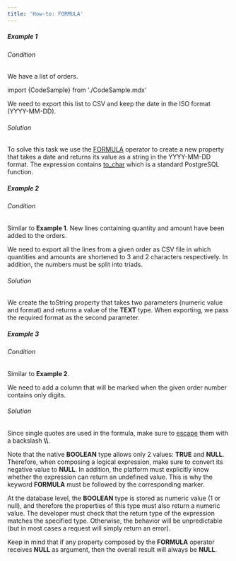 ```yaml
---
title: 'How-to: FORMULA'
---
```


##### Example 1

###### Condition

We have a list of orders.

import {CodeSample} from './CodeSample.mdx'

<CodeSample url="http://documentation.lsfusion.org:5000/sample?file=UseCaseFormula&block=sample1"/>

We need to export this list to CSV and keep the date in the ISO format (YYYY-MM-DD).

###### Solution

<CodeSample url="http://documentation.lsfusion.org:5000/sample?file=UseCaseFormula&block=solution1"/>

To solve this task we use the [FORMULA](FORMULA_operator.md) operator to create a new property that takes a date and returns its value as a string in the YYYY-MM-DD format. The expression contains [to\_char](https://www.postgresql.org/docs/11/functions-formatting.html) which is a standard PostgreSQL function.

##### Example 2

###### Condition

Similar to **Example 1**. New lines containing quantity and amount have been added to the orders.

<CodeSample url="http://documentation.lsfusion.org:5000/sample?file=UseCaseFormula&block=sample2"/>

We need to export all the lines from a given order as CSV file in which quantities and amounts are shortened to 3 and 2 characters respectively. In addition, the numbers must be split into triads.

###### Solution

<CodeSample url="http://documentation.lsfusion.org:5000/sample?file=UseCaseFormula&block=solution2"/>

We create the toString property that takes two parameters (numeric value and format) and returns a value of the **TEXT** type. When exporting, we pass the required format as the second parameter.

##### Example 3

###### Condition

Similar to **Example 2**.

We need to add a column that will be marked when the given order number contains only digits.

###### Solution

<CodeSample url="http://documentation.lsfusion.org:5000/sample?file=UseCaseFormula&block=solution3"/>

Since single quotes are used in the formula, make sure to [escape](https://en.wikipedia.org/wiki/Escape_character) them with a backslash **\\\\**.

Note that the native **BOOLEAN** type allows only 2 values: **TRUE** and **NULL**. Therefore, when composing a logical expression, make sure to convert its negative value to **NULL**. In addition, the platform must explicitly know whether the expression can return an undefined value. This is why the keyword **FORMULA** must be followed by the corresponding marker.

At the database level, the **BOOLEAN** type is stored as numeric value (1 or null), and therefore the properties of this type must also return a numeric value. The developer must check that the return type of the expression matches the specified type. Otherwise, the behavior will be unpredictable (but in most cases a request will simply return an error).

Keep in mind that if any property composed by the **FORMULA** operator receives **NULL** as argument, then the overall result will always be **NULL**.

  
